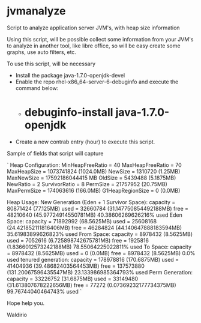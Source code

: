 # jvmanalyze
Script to analyze application server JVM's, with heap size information

Using this script, will be possible collect some information from your JVM's to analyze in another tool, like libre office, so will be easy create some graphs, use auto filters, etc.

To use this script, will be necessary

- Install the package java-1.7.0-openjdk-devel
- Enable the repo rhel-x86_64-server-6-debuginfo and execute the command below: 
  * # debuginfo-install java-1.7.0-openjdk
- Create a new contrab entry (hour) to execute this script.

Sample of fields that script will capture

`
Heap Configuration:
   MinHeapFreeRatio = 40
   MaxHeapFreeRatio = 70
   MaxHeapSize      = 1073741824 (1024.0MB)
   NewSize          = 1310720 (1.25MB)
   MaxNewSize       = 17592186044415 MB
   OldSize          = 5439488 (5.1875MB)
   NewRatio         = 2
   SurvivorRatio    = 8
   PermSize         = 21757952 (20.75MB)
   MaxPermSize      = 174063616 (166.0MB)
   G1HeapRegionSize = 0 (0.0MB)

Heap Usage:
New Generation (Eden + 1 Survivor Space):
   capacity = 80871424 (77.125MB)
   used     = 32660784 (31.147750854492188MB)
   free     = 48210640 (45.97724914550781MB)
   40.38606269626216% used
Eden Space:
   capacity = 71892992 (68.5625MB)
   used     = 25608168 (24.421852111816406MB)
   free     = 46284824 (44.140647888183594MB)
   35.61983899626823% used
From Space:
   capacity = 8978432 (8.5625MB)
   used     = 7052616 (6.725898742675781MB)
   free     = 1925816 (1.8366012573242188MB)
   78.55064225022811% used
To Space:
   capacity = 8978432 (8.5625MB)
   used     = 0 (0.0MB)
   free     = 8978432 (8.5625MB)
   0.0% used
tenured generation:
   capacity = 178978816 (170.6875MB)
   used     = 41404936 (39.48682403564453MB)
   free     = 137573880 (131.20067596435547MB)
   23.133986985364793% used
Perm Generation:
   capacity = 33226752 (31.6875MB)
   used     = 33149480 (31.613807678222656MB)
   free     = 77272 (0.07369232177734375MB)
   99.76744040464743% used
`

Hope help you.

Waldirio
